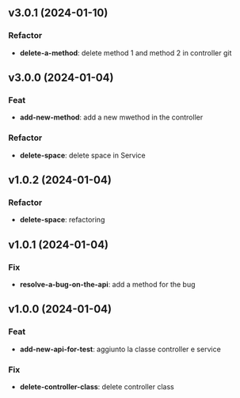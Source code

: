 ## v3.0.1 (2024-01-10)

### Refactor

- **delete-a-method**: delete method 1 and method 2 in controller
git 
## v3.0.0 (2024-01-04)

### Feat

- **add-new-method**: add a new mwethod in the controller

### Refactor

- **delete-space**: delete space in Service

## v1.0.2 (2024-01-04)

### Refactor

- **delete-space**: refactoring

## v1.0.1 (2024-01-04)

### Fix

- **resolve-a-bug-on-the-api**: add a method for the bug

## v1.0.0 (2024-01-04)

### Feat

- **add-new-api-for-test**: aggiunto la classe controller e service

### Fix

- **delete-controller-class**: delete controller class
